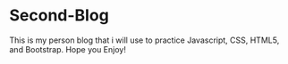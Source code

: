 # Second-Blog
This is my person blog that i will use to practice Javascript, CSS, HTML5, and Bootstrap. Hope you Enjoy!

